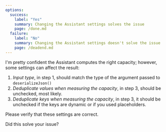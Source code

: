 ```yaml
---
options:
  success:
    label: "Yes"
    summary: Changing the Assistant settings solves the issue
    page: /done.md
  failure:
    label: "No"
    summary: Changing the Assistant settings doesn't solve the issue
    page: /deadend.md
---
```


I'm pretty confident the Assistant computes the right capacity; however, some settings can affect the result:

1. *Input type*, in step 1, should match the type of the argument passed to `deserializeJson()`
2. *Deduplicate values when measuring the capacity*, in step 3, should be unchecked, most likely.
3. *Deduplicate keys when measuring the capacity*, in step 3, it should be unchecked if the keys are dynamic or if you used placeholders.

Please verify that these settings are correct.

Did this solve your issue?

